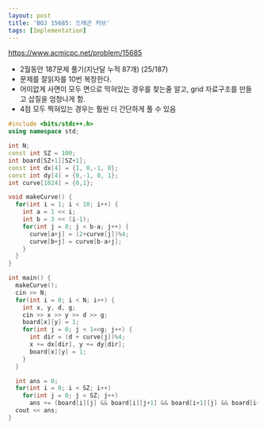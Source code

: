 ```yaml
---
layout: post
title: 'BOJ 15685: 드래곤 커브'
tags: [Implementation]
---
```


<https://www.acmicpc.net/problem/15685>

- 2월동안 187문제 풀기(지난달 누적 87개) (25/187)
- 문제를 잘읽자를 10번 복창한다.
- 어이없게 사면이 모두 면으로 막혀있는 경우를 찾는줄 알고, grid 자료구조를 만들고 삽질을 엄청나게 함.
- 4점 모두 찍혀있는 경우는 훨씬 더 간단하게 풀 수 있음


```c++
#include <bits/stdc++.h>
using namespace std;

int N;
const int SZ = 100;
int board[SZ+1][SZ+1];
const int dx[4] = {1, 0,-1, 0};
const int dy[4] = {0,-1, 0, 1};
int curve[1024] = {0,1};

void makeCurve() {
  for(int i = 1; i < 10; i++) {
    int a = 1 << i;
    int b = 3 << (i-1);
    for(int j = 0; j < b-a; j++) {
      curve[a+j] = (2+curve[j])%4;
      curve[b+j] = curve[b-a+j];
    }
  }
}

int main() {
  makeCurve();
  cin >> N;
  for(int i = 0; i < N; i++) {
    int x, y, d, g;
    cin >> x >> y >> d >> g;
    board[x][y] = 1;
    for(int j = 0; j < 1<<g; j++) {
      int dir = (d + curve[j])%4;
      x += dx[dir], y += dy[dir];
      board[x][y] = 1;
    }
  }

  int ans = 0;
  for(int i = 0; i < SZ; i++)
    for(int j = 0; j < SZ; j++)
      ans += (board[i][j] && board[i][j+1] && board[i+1][j] && board[i+1][j+1]);
  cout << ans;
}
```
